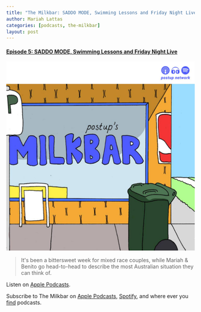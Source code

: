 ```yaml
---
title: "The Milkbar: SADDO MODE, Swimming Lessons and Friday Night Live"
author: Mariah Lattas
categories: [podcasts, the-milkbar]
layout: post
---
```


#### [Episode 5: SADDO MODE, Swimming Lessons and Friday Night Live](https://podcasts.apple.com/au/podcast/episode-5-saddo-mode-swimming-lessons-and-friday-night-live/id1478059008?i=1000452281651)

![The Milkbar Cover Art](/assets/images/the-milkbar.jpg)

> It's been a bittersweet week for mixed race couples, while Mariah & Benito go head-to-head to describe the most Australian situation they can think of.

Listen on [Apple Podcasts](https://podcasts.apple.com/au/podcast/episode-5-saddo-mode-swimming-lessons-and-friday-night-live/id1478059008?i=1000452281651).

Subscribe to The Milkbar on [Apple Podcasts](https://podcasts.apple.com/au/podcast/the-milkbar/id1478059008), [Spotify](https://open.spotify.com/show/1jZ8UrvFnje63aQNC4fzo2), and where ever you [find](https://player.whooshkaa.com/shows/the-milkbar) podcasts. 